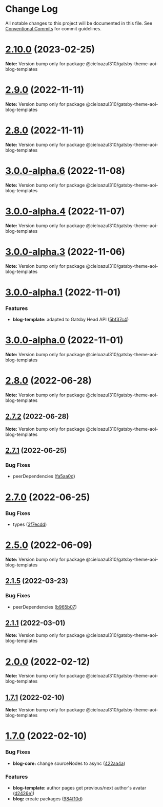 # Change Log

All notable changes to this project will be documented in this file.
See [Conventional Commits](https://conventionalcommits.org) for commit guidelines.

# [2.10.0](https://github.com/cieloazul310/gatsby-aoi/compare/v2.9.3...v2.10.0) (2023-02-25)

**Note:** Version bump only for package @cieloazul310/gatsby-theme-aoi-blog-templates

# [2.9.0](https://github.com/cieloazul310/gatsby-aoi/compare/v3.0.0-alpha.6...v2.9.0) (2022-11-11)

**Note:** Version bump only for package @cieloazul310/gatsby-theme-aoi-blog-templates

# [2.8.0](https://github.com/cieloazul310/gatsby-aoi/compare/v3.0.0-alpha.6...v2.8.0) (2022-11-11)

**Note:** Version bump only for package @cieloazul310/gatsby-theme-aoi-blog-templates

# [3.0.0-alpha.6](https://github.com/cieloazul310/gatsby-aoi/compare/v3.0.0-alpha.5...v3.0.0-alpha.6) (2022-11-08)

**Note:** Version bump only for package @cieloazul310/gatsby-theme-aoi-blog-templates

# [3.0.0-alpha.4](https://github.com/cieloazul310/gatsby-aoi/compare/v3.0.0-alpha.3...v3.0.0-alpha.4) (2022-11-07)

**Note:** Version bump only for package @cieloazul310/gatsby-theme-aoi-blog-templates

# [3.0.0-alpha.3](https://github.com/cieloazul310/gatsby-aoi/compare/v3.0.0-alpha.2...v3.0.0-alpha.3) (2022-11-06)

**Note:** Version bump only for package @cieloazul310/gatsby-theme-aoi-blog-templates

# [3.0.0-alpha.1](https://github.com/cieloazul310/gatsby-aoi/compare/v3.0.0-alpha.0...v3.0.0-alpha.1) (2022-11-01)

### Features

- **blog-template:** adapted to Gatsby Head API ([5bf37c4](https://github.com/cieloazul310/gatsby-aoi/commit/5bf37c44e99931253f10af889245e10df1bbbaaa))

# [3.0.0-alpha.0](https://github.com/cieloazul310/gatsby-aoi/compare/v2.8.0...v3.0.0-alpha.0) (2022-11-01)

**Note:** Version bump only for package @cieloazul310/gatsby-theme-aoi-blog-templates

# [2.8.0](https://github.com/cieloazul310/gatsby-aoi/compare/v2.7.2...v2.8.0) (2022-06-28)

**Note:** Version bump only for package @cieloazul310/gatsby-theme-aoi-blog-templates

## [2.7.2](https://github.com/cieloazul310/gatsby-aoi/compare/v2.7.1...v2.7.2) (2022-06-28)

**Note:** Version bump only for package @cieloazul310/gatsby-theme-aoi-blog-templates

## [2.7.1](https://github.com/cieloazul310/gatsby-aoi/compare/v2.7.0...v2.7.1) (2022-06-25)

### Bug Fixes

- peerDependencies ([fa5aa0d](https://github.com/cieloazul310/gatsby-aoi/commit/fa5aa0dc7fcbdc73a6216f4de2098b534e769015))

# [2.7.0](https://github.com/cieloazul310/gatsby-aoi/compare/v2.6.1...v2.7.0) (2022-06-25)

### Bug Fixes

- types ([3f7ecdd](https://github.com/cieloazul310/gatsby-aoi/commit/3f7ecdd0b44b7d63ba5e1d3446a44b5a53dd6915))

# [2.5.0](https://github.com/cieloazul310/gatsby-aoi/compare/v2.4.2...v2.5.0) (2022-06-09)

**Note:** Version bump only for package @cieloazul310/gatsby-theme-aoi-blog-templates

## [2.1.5](https://github.com/cieloazul310/gatsby-aoi/compare/v2.1.4...v2.1.5) (2022-03-23)

### Bug Fixes

- peerDependencies ([b965b07](https://github.com/cieloazul310/gatsby-aoi/commit/b965b07ed260b5554ca44dea1ea50a0f911d70a9))

## [2.1.1](https://github.com/cieloazul310/gatsby-aoi/compare/v2.1.0...v2.1.1) (2022-03-01)

**Note:** Version bump only for package @cieloazul310/gatsby-theme-aoi-blog-templates

# [2.0.0](https://github.com/cieloazul310/gatsby-aoi/compare/v1.7.2...v2.0.0) (2022-02-12)

**Note:** Version bump only for package @cieloazul310/gatsby-theme-aoi-blog-templates

## [1.7.1](https://github.com/cieloazul310/gatsby-aoi/compare/v1.7.0...v1.7.1) (2022-02-10)

**Note:** Version bump only for package @cieloazul310/gatsby-theme-aoi-blog-templates

# [1.7.0](https://github.com/cieloazul310/gatsby-aoi/compare/v1.6.1...v1.7.0) (2022-02-10)

### Bug Fixes

- **blog-core:** change sourceNodes to async ([422aa4a](https://github.com/cieloazul310/gatsby-aoi/commit/422aa4a1ce75e033e338db8066a0e9a3632391b8))

### Features

- **blog-template:** author pages get previous/next author's avatar ([d2426e1](https://github.com/cieloazul310/gatsby-aoi/commit/d2426e1ffca0af2ba3ef7e3c918a3ba05ecf18e2))
- **blog:** create packages ([984f10d](https://github.com/cieloazul310/gatsby-aoi/commit/984f10dbd6bd7479e57dbd2f2435f20727fbec7c))
